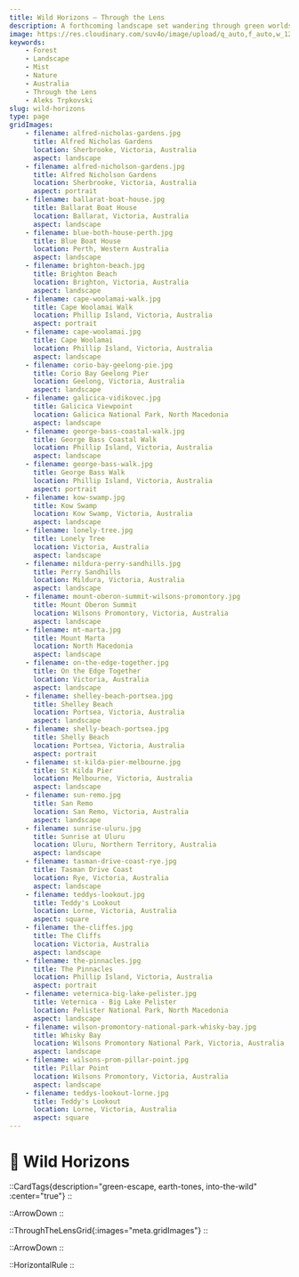 ```yaml
---
title: Wild Horizons — Through the Lens
description: A forthcoming landscape set wandering through green worlds, moody light, and earth‑toned quiet. Full gallery & field notes coming soon.
image: https://res.cloudinary.com/suv4o/image/upload/q_auto,f_auto,w_1200,e_sharpen:100/v1754698657/blog/through-the-lens/www.AleksTrpkovski.com_-_Alfred_Nicholas_Gardens_07.05.2017_wwvr1a
keywords:
    - Forest
    - Landscape
    - Mist
    - Nature
    - Australia
    - Through the Lens
    - Aleks Trpkovski
slug: wild-horizons
type: page
gridImages:
    - filename: alfred-nicholas-gardens.jpg
      title: Alfred Nicholas Gardens
      location: Sherbrooke, Victoria, Australia
      aspect: landscape
    - filename: alfred-nicholson-gardens.jpg
      title: Alfred Nicholson Gardens
      location: Sherbrooke, Victoria, Australia
      aspect: portrait
    - filename: ballarat-boat-house.jpg
      title: Ballarat Boat House
      location: Ballarat, Victoria, Australia
      aspect: landscape
    - filename: blue-both-house-perth.jpg
      title: Blue Boat House
      location: Perth, Western Australia
      aspect: landscape
    - filename: brighton-beach.jpg
      title: Brighton Beach
      location: Brighton, Victoria, Australia
      aspect: landscape
    - filename: cape-woolamai-walk.jpg
      title: Cape Woolamai Walk
      location: Phillip Island, Victoria, Australia
      aspect: portrait
    - filename: cape-woolamai.jpg
      title: Cape Woolamai
      location: Phillip Island, Victoria, Australia
      aspect: landscape
    - filename: corio-bay-geelong-pie.jpg
      title: Corio Bay Geelong Pier
      location: Geelong, Victoria, Australia
      aspect: landscape
    - filename: galicica-vidikovec.jpg
      title: Galicica Viewpoint
      location: Galicica National Park, North Macedonia
      aspect: landscape
    - filename: george-bass-coastal-walk.jpg
      title: George Bass Coastal Walk
      location: Phillip Island, Victoria, Australia
      aspect: landscape
    - filename: george-bass-walk.jpg
      title: George Bass Walk
      location: Phillip Island, Victoria, Australia
      aspect: portrait
    - filename: kow-swamp.jpg
      title: Kow Swamp
      location: Kow Swamp, Victoria, Australia
      aspect: landscape
    - filename: lonely-tree.jpg
      title: Lonely Tree
      location: Victoria, Australia
      aspect: landscape
    - filename: mildura-perry-sandhills.jpg
      title: Perry Sandhills
      location: Mildura, Victoria, Australia
      aspect: landscape
    - filename: mount-oberon-summit-wilsons-promontory.jpg
      title: Mount Oberon Summit
      location: Wilsons Promontory, Victoria, Australia
      aspect: landscape
    - filename: mt-marta.jpg
      title: Mount Marta
      location: North Macedonia
      aspect: landscape
    - filename: on-the-edge-together.jpg
      title: On the Edge Together
      location: Victoria, Australia
      aspect: landscape
    - filename: shelley-beach-portsea.jpg
      title: Shelley Beach
      location: Portsea, Victoria, Australia
      aspect: landscape
    - filename: shelly-beach-portsea.jpg
      title: Shelly Beach
      location: Portsea, Victoria, Australia
      aspect: portrait
    - filename: st-kilda-pier-melbourne.jpg
      title: St Kilda Pier
      location: Melbourne, Victoria, Australia
      aspect: landscape
    - filename: sun-remo.jpg
      title: San Remo
      location: San Remo, Victoria, Australia
      aspect: landscape
    - filename: sunrise-uluru.jpg
      title: Sunrise at Uluru
      location: Uluru, Northern Territory, Australia
      aspect: landscape
    - filename: tasman-drive-coast-rye.jpg
      title: Tasman Drive Coast
      location: Rye, Victoria, Australia
      aspect: landscape
    - filename: teddys-lookout.jpg
      title: Teddy's Lookout
      location: Lorne, Victoria, Australia
      aspect: square
    - filename: the-cliffes.jpg
      title: The Cliffs
      location: Victoria, Australia
      aspect: landscape
    - filename: the-pinnacles.jpg
      title: The Pinnacles
      location: Phillip Island, Victoria, Australia
      aspect: portrait
    - filename: veternica-big-lake-pelister.jpg
      title: Veternica - Big Lake Pelister
      location: Pelister National Park, North Macedonia
      aspect: landscape
    - filename: wilson-promontory-national-park-whisky-bay.jpg
      title: Whisky Bay
      location: Wilsons Promontory National Park, Victoria, Australia
      aspect: landscape
    - filename: wilsons-prom-pillar-point.jpg
      title: Pillar Point
      location: Wilsons Promontory, Victoria, Australia
      aspect: landscape
    - filename: teddys-lookout-lorne.jpg
      title: Teddy's Lookout
      location: Lorne, Victoria, Australia
      aspect: square
---
```


<h1 class="uppercase font-bold text-2xl sm:text-4xl text-center text-secondary mb-6 flex items-center gap-2 tracking-tight">
  <div class="w-full mt-6">
    🌿 <span>Wild Horizons</span>
  </div>
</h1>

::CardTags{description="green-escape, earth-tones, into-the-wild" :center="true"}
::

<div class="mb-6"></div>

::ArrowDown
::

<div class="mb-8"></div>

::ThroughTheLensGrid{:images="meta.gridImages"}
::

<div class="mb-8"></div>

::ArrowDown
::

<div class="mb-8"></div>

::HorizontalRule
::
